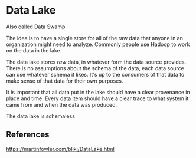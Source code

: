 # Data Lake

Also called Data Swamp

The idea is to have a single store for all of the raw data that anyone in an organization might need to analyze. Commonly people use Hadoop to work on the data in the lake.

The data lake stores *raw* data, in whatever form the data source provides. There is no assumptions about the schema of the data, each data source can use whatever schema it likes. It's up to the consumers of that data to make sense of that data for their own purposes.

It is important that all data put in the lake should have a clear provenance in place and time. Every data item should have a clear trace to what system it came from and when the data was produced.

The data lake is schemaless

## References

<https://martinfowler.com/bliki/DataLake.html>
